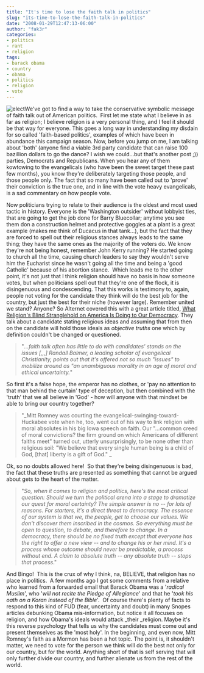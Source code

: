 ```yaml
---
title: "It's time to lose the faith talk in politics"
slug: "its-time-to-lose-the-faith-talk-in-politics"
date: "2008-01-29T12:47:13-06:00"
author: "fak3r"
categories:
- politics
- rant
- religion
tags:
- barack obama
- country
- obama
- politics
- religion
- vote
---
```


![elect](http://www.fak3r.com/wp-content/uploads/2008/01/elect2.jpg)We've got to find a way to take the conservative symbolic message of faith talk out of American politics.  First let me state what I believe in as far as religion; I believe religion is a very personal thing, and I feel it should be that way for everyone.  This goes a long way in understanding my disdain for so called 'faith-based politics', examples of which have been in abundance this campaign season.  Now, before you jump on me, I am talking about 'both' (anyone find a viable 3rd party candidate that can raise 100 bazillion dollars to go the dance? I wish we could...but that's another post ;)) parties, Democrats and Republicans.  When you hear any of them kowtowing to the evangelicals (who have been the sweet target these past few months), you know they're deliberately targeting those people, and those people only.  The fact that so many have been called out to 'prove' their conviction is the true one, and in line with the vote heavy evangelicals, is a sad commentary on how people vote.
<!-- more -->
Now politicians trying to relate to their audience is the oldest and most used tactic in history.  Everyone is the 'Washington outsider' without lobbyist ties, that are going to get the job done for Barry Bluecollar; anytime you see them don a construction helmet and protective goggles at a plant is a great example (makes me think of Ducacus in that tank...), but the fact that they are forced to spell out their religious stances always leads to the same thing; they have the same ones as the majority of the voters do.  We know they're not being honest, remember John Kerry running?  He started going to church all the time, causing church leaders to say they wouldn't serve him the Eucharist since he wasn't going all the time and being a 'good Catholic' because of his abortion stance.  Which leads me to the other point, it's not just that I think religion should have no basis in how someone votes, but when politicians spell out that they're one of the flock, it is disingenuous and condescending.  That this works is testimony to, again, people not voting for the candidate they think will do the best job for the country, but just the best for their niche (however large).  Remember united we stand?  Anyone?  So Alternet covered this with a great article titled, [What Religion's Blind Stranglehold on America Is Doing to Our Democracy](http://www.alternet.org/story/73764/?page=entire).  They talk about a candidate stating religious ideas and assuming that from then on the candidate will hold those ideals as _objective truths_ one which by definition couldn't be changed or questioned.


> "_...faith talk often has little to do with candidates' stands on the issues [,,,] Randall Balmer, a leading scholar of evangelical Christianity, points out that it's offered not so much "issues" to mobilize around as "an unambiguous morality in an age of moral and ethical uncertainty._"


So first it's a false hope, the emperor has no clothes, or 'pay no attention to that man behind the curtain' type of deception, but then combined with the 'truth' that we all believe in 'God' - how will anyone with that mindset be able to bring our country together?


> "_Mitt Romney was courting the evangelical-swinging-toward-Huckabee vote when he, too, went out of his way to link religion with moral absolutes in his big Iowa speech on faith. Our "...common creed of moral convictions? the firm ground on which Americans of different faiths meet" turned out, utterly unsurprisingly, to be none other than religious soil: "We believe that every single human being is a child of God, [that] liberty is a gift of God." _


Ok, so no doubts allowed here!  So that they're being disingenuous is bad, the fact that these truths are presented as something that cannot be argued about gets to the heart of the matter.


> "_So, when it comes to religion and politics, here's the most critical question: Should we turn the political arena into a stage to dramatize our quest for moral certainty? The simple answer is no -- for lots of reasons. For starters, it's a direct threat to democracy. The essence of our system is that we, the people, get to choose our values. We don't discover them inscribed in the cosmos. So everything must be open to question, to debate, and therefore to change. In a democracy, there should be no fixed truth except that everyone has the right to offer a new view -- and to change his or her mind. It's a process whose outcome should never be predictable, a process without end. A claim to absolute truth -- any absolute truth -- stops that process_."


And Bingo!  This is the crux of why I think, na, BELIEVE, that religion has no place in politics.  A few months ago I got some comments from a relative who learned from a forwarded email that Barack Obama was a '_radical Muslim_', who '_will not recite the Pledge of Allegiance_' and that he '_took his oath on a Koran instead of the Bible_'.  Of course there's plenty of facts to respond to this kind of FUD (fear, uncertainty and doubt) in many Snopes articles debunking Obama mis-information, but notice it all focuses on religion, and how Obama's ideals would attack _their _religion. Maybe it's this reverse psychology that tells us why the candidates must come out and present themselves as the 'most holy'. In the beginning, and even now, Mitt Romney's faith as a Mormon has been a hot topic. The point is, it shouldn't matter, we need to vote for the person we think will do the best not only for our country, but for the world. Anything short of that is self serving that will only further divide our country, and further alienate us from the rest of the world.
